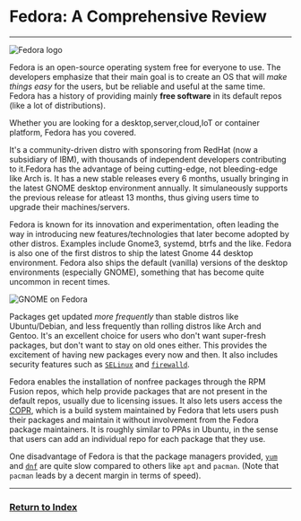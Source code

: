 # Fedora: A Comprehensive Review
---
![Fedora logo](https://upload.wikimedia.org/wikipedia/commons/thumb/8/8f/Fedora_logo_%282021%29.svg/2560px-Fedora_logo_%282021%29.svg.png)

Fedora is an open-source operating system free for everyone to use. The developers emphasize that their main goal is to create an OS that will *make things easy* for the users, but be reliable and useful at the same time. Fedora has a history of providing mainly **free software** in its default repos (like a lot of distributions).

Whether you are looking for a desktop,server,cloud,IoT or container platform, Fedora has you covered.

It's a community-driven distro with sponsoring from RedHat (now a subsidiary of IBM), with thousands of independent developers contributing to it.Fedora has the advantage of being cutting-edge, not bleeding-edge like Arch is. It has a new stable releases every 6 months, usually bringing in the latest GNOME desktop environment annually. It simulaneously supports the previous release for atleast 13 months, thus giving users time to upgrade their machines/servers.

Fedora is known for its innovation and experimentation, often leading the way in introducing new features/technologies that later become adopted by other distros. Examples include Gnome3, systemd, btrfs and the like. Fedora is also one of the first distros to ship the latest Gnome 44 desktop environment.
Fedora also ships the default (vanilla) versions of the desktop environments (especially GNOME), something that has become quite uncommon in recent times.

![GNOME on Fedora](https://upload.wikimedia.org/wikipedia/commons/2/23/Fedora_Workstation_37_%28November_2022%29_%E2%80%94_default_applications_%281%29.png)

Packages get updated *more frequently* than stable distros like Ubuntu/Debian, and less frequently than rolling distros like Arch and Gentoo. It's an excellent choice for users who don't want super-fresh packages, but don't want to stay on old ones either. This provides the excitement of having new packages every now and then. It also includes security features such as [`SELinux`](https://www.redhat.com/en/topics/linux/what-is-selinux) and [`firewalld`](https://firewalld.org).

Fedora enables the installation of nonfree packages through the RPM Fusion repos, which help provide packages that are not present in the default repos, usually due to licensing issues. It also lets users access the [COPR](https://copr.fedorainfracloud.org/), which is a build system maintained by Fedora that lets users push their packages and maintain it without involvement from the Fedora package maintainers. It is roughly similar to PPAs in Ubuntu, in the sense that users can add an individual repo for each package that they use.

One disadvantage of Fedora is that the package managers provided, [`yum`](https://blog.packagecloud.io/what-is-yum-package-manager/) and [`dnf`](https://docs.fedoraproject.org/en-US/quick-docs/dnf/) are quite slow compared to others like `apt` and `pacman`. (Note that `pacman` leads by a decent margin in terms of speed).

---
### [Return to Index](../)